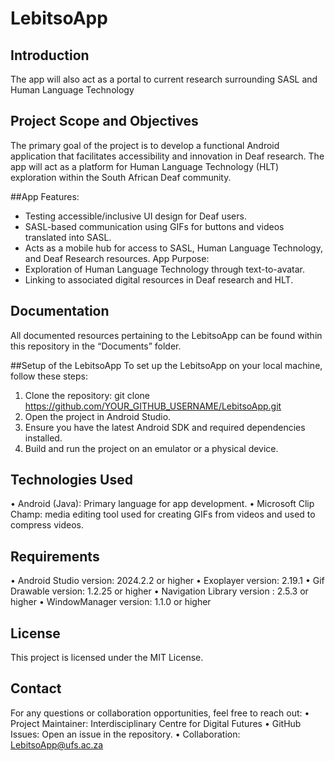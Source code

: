 # LebitsoApp
 
## Introduction
The app will also act as a portal to current research surrounding SASL and Human Language Technology

## Project Scope and Objectives

The primary goal of the project is to develop a functional Android application that facilitates accessibility and innovation in Deaf research. The app will act as a platform for Human Language Technology (HLT) exploration within the South African Deaf community. 

##App Features:
*	Testing accessible/inclusive UI design for Deaf users.
*	SASL-based communication using GIFs for buttons and videos translated into SASL.
*	Acts as a mobile hub for access to SASL, Human Language Technology, and Deaf Research resources.
App Purpose:
*	Exploration of Human Language Technology through text-to-avatar.
*	Linking to associated digital resources in Deaf research and HLT.

## Documentation
All documented resources pertaining to the LebitsoApp can be found within this repository in the “Documents” folder.

##Setup of the LebitsoApp
To set up the LebitsoApp on your local machine, follow these steps:
1.	Clone the repository:
git clone https://github.com/YOUR_GITHUB_USERNAME/LebitsoApp.git
2.	Open the project in Android Studio.
3.	Ensure you have the latest Android SDK and required dependencies installed.
4.	Build and run the project on an emulator or a physical device.

## Technologies Used
•	Android (Java): Primary language for app development.
•	Microsoft Clip Champ: media editing tool used for creating GIFs from videos and used to compress videos.


## Requirements
•	Android Studio version: 2024.2.2 or higher
•	Exoplayer version: 2.19.1
•	Gif Drawable version: 1.2.25 or higher
•	Navigation Library version : 2.5.3 or higher
•	WindowManager version: 1.1.0 or higher

## License
This project is licensed under the MIT License.

## Contact
For any questions or collaboration opportunities, feel free to reach out:
•	Project Maintainer: Interdisciplinary Centre for Digital Futures
•	GitHub Issues: Open an issue in the repository.
•	Collaboration: LebitsoApp@ufs.ac.za
